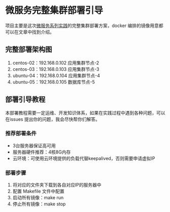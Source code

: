 # 微服务完整集群部署引导

项目主要是这次[微服务系列实践](http://localhost)的完整集群部署方案，docker 编排的镜像用意都可以在文章中找到介绍。

## 完整部署架构图


1. centos-02：192.168.0.102 应用集群节点-2
2. centos-03：192.168.0.103 应用集群节点-3
3. ubuntu-04：192.168.0.104 应用集群节点-4
4. ubuntu-05：192.168.0.105 数据库节点-5


## 部署引导教程

本部署教程需要一定运维、开发知识体系，如果在实践过程中遇到各种问题，可以在issues 提出你的问题，我会尽快帮你们解答。

### 推荐部署条件

* 3台服务器保证高可用
* 服务器硬件推荐：4核8G内存
* 云环境：可使用云环境提供的负载代替keepalived，否则需要申请虚拟IP

### 部署步骤
1. 将对应的文件夹下载到各自对应IP的服务器中
2. 配置 Makefile 文件中配置
3. 启动所有镜像：make run
4. 停止所有镜像：make stop